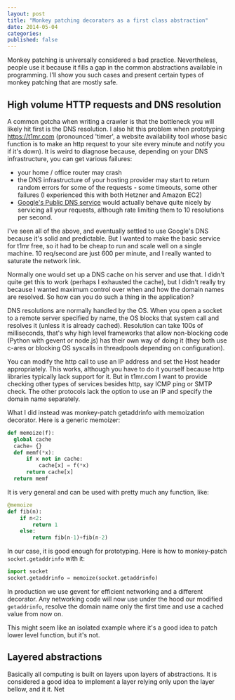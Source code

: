 ```yaml
---
layout: post
title: "Monkey patching decorators as a first class abstraction"
date: 2014-05-04
categories: 
published: false
---
```


Monkey patching is universally considered a bad practice. Nevertheless, people use it because it fills a gap in the common abstractions available in programming. I'll show you such cases and present certain types of monkey patching that are mostly safe.

## High volume HTTP requests and DNS resolution

A common gotcha when writing a crawler is that the bottleneck you will likely hit first is the DNS resolution. I also hit this problem when prototyping https://t1mr.com (pronounced 'timer', a website availability tool whose basic function is to make an http request to your site every minute and notify you if it's down). It is weird to diagnose because, depending on your DNS infrastructure, you can get various failures:
 * your home / office router may crash
 * the DNS infrastructure of your hosting provider may start to return random errors for some of the requests - some timeouts, some other failures (I experienced this with both Hetzner and Amazon EC2)
 * [Google's Public DNS service](https://developers.google.com/speed/public-dns/) would actually behave quite nicely by servicing all your requests, although rate limiting them to 10 resolutions per second.

I've seen all of the above, and eventually settled to use Google's DNS because it's solid and predictable. But I wanted to make the basic service for t1mr free, so it had to be cheap to run and scale well on a single machine. 10 req/second are just 600 per minute, and I really wanted to saturate the network link.

Normally one would set up a DNS cache on his server and use that. I didn't quite get this to work (perhaps I exhausted the cache), but I didn't really try because I wanted maximum control over when and how the domain names are resolved. So how can you do such a thing in the application?

DNS resolutions are normally handled by the OS. When you open a socket to a remote server specified by name, the  OS blocks that system call and resolves it (unless it is already cached). Resolution can take 100s of milliseconds, that's why high level frameworks that allow non-blocking code (Python with gevent or node.js) has their own way of doing it (they both use c-ares or blocking OS syscalls in threadpools depending on configuration).

You can modify the http call to use an IP address and set the Host header appropriately. This works, although you have to do it yourself because http libraries typically lack support for it. But in t1mr.com I want to provide checking other types of services besides http, say ICMP ping or SMTP check. The other protocols lack the option to use an IP and specify the domain name separately.

What I did instead was monkey-patch getaddrinfo with memoization decorator. Here is a generic memoizer: 

```python
def memoize(f):
  global cache
  cache= {}
  def memf(*x):
      if x not in cache:
          cache[x] = f(*x)
      return cache[x]
  return memf
```
It is very general and can be used with pretty much any function, like: 

```python
@memoize
def fib(n):
	if n<2:
		return 1
	else:
		return fib(n-1)+fib(n-2)
```
In our case, it is good enough for prototyping. Here is how to monkey-patch `socket.getaddrinfo` with it:

```python
import socket
socket.getaddrinfo = memoize(socket.getaddrinfo)
```

In production we use gevent for efficient networking and a different decorator. Any networking code will now use under the hood our modified `getaddrinfo`, resolve the domain name only the first time and use a cached value from now on.

This might seem like an isolated example where it's a good idea to patch lower level function, but it's not.

## Layered abstractions

Basically all computing is built on layers upon layers of abstractions. It is considered a good idea to implement a layer relying only upon the layer bellow, and it it. Net